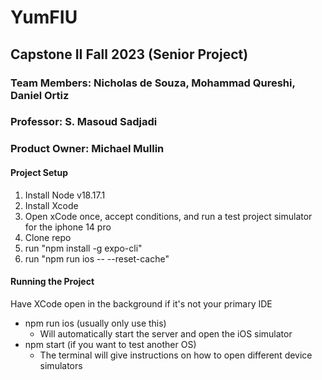# YumFIU
## Capstone II Fall 2023 (Senior Project)

### Team Members: Nicholas de Souza, Mohammad Qureshi, Daniel Ortiz
### Professor: S. Masoud Sadjadi
### Product Owner: Michael Mullin

#### Project Setup
1. Install Node v18.17.1
3. Install Xcode
4. Open xCode once, accept conditions, and run a test project simulator for the iphone 14 pro
6. Clone repo
8. run "npm install -g expo-cli"
9. run "npm run ios -- --reset-cache"

#### Running the Project 
Have XCode open in the background if it's not your primary IDE
- npm run ios (usually only use this)
	- Will automatically start the server and open the iOS simulator
- npm start (if you want to test another OS)
	- The terminal will give instructions on how to open different device simulators 
